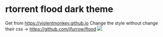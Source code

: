 # rtorrent flood dark theme
Get from https://violentmonkey.github.io
Change the style without change their css -> https://github.com/jfurrow/flood
![](https://i.imgur.com/KZ5Glto.jpg)
